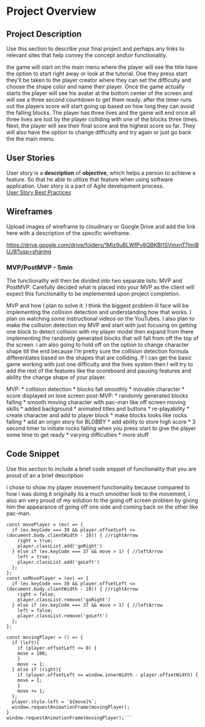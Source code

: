 # Project Overview


## Project Description

Use this section to describe your final project and perhaps any links to relevant sites that help convey the concept and\or functionality.

the game will start on the main menu where the player will see the title have the option to start right away or look at the tutorial. One they press start they’ll be taken to the player creator where they can set the difficulty and choose the shape color and name their player. Once the game actually starts the player will see his avatar at the bottom center of the screen and will see a three second countdown to get them ready. after the timer runs out the players score will start going up based on how long they can avoid the falling blocks. The player has three lives and the game will end once all three lives are lost by the player colliding with one of the blocks three times. Next, the player will see their final score and the highest score so far. They will also have the option to change difficulty and try again or just go back the the main menu.

## User Stories

User story is a **description** of **objective**, which helps a person to achieve a feature. So that he able to utilize that feature when using software application. User story is a part of Agile development process.  
[User Story Best Practices](https://github.com/beeva/beeva-best-practices/blob/master/agile/userStories/README.md)  

## Wireframes

Upload images of wireframe to cloudinary or Google Drive and add the link here with a description of the specific wireframe.

https://drive.google.com/drive/folders/1Miz9uBLWfPv8QBKBI1SVmxnT7lmiBUJ8?usp=sharing

### MVP/PostMVP - 5min

The functionality will then be divided into two separate lists: MVP and PostMVP.  Carefully decided what is placed into your MVP as the client will expect this functionality to be implemented upon project completion.  

MVP and how I plan to solve it:
	I think the biggest problem ill face will be implementing the collision detection and understanding how that works. I plan on watching some instructional videos on the YouTubes. I also plan to make the collision detection my MVP and start with just focusing on getting one block to detect collision with my player model then expand from there implementing the randomly generated blocks that will fall from off the top of the screen. i am also going to hold off on the option to change character shape till the end because I’m pretty sure the collision detection formula differentiates based on the shapes that are colliding. If I can get the basic game working with just one difficulty and the lives system then I will try to add the rest of the features like the scoreboard and pausing features and ability the change shape of your player.

MVP:
	* collision detection
	* blocks fall smoothly
	* movable character
	* score displayed on lose screen
post-MVP:
	* randomly generated blocks falling
	* smooth moving character with pac-man like off screen moving skills
	* added background
	* animated titles and buttons
	* re-playability
	* create character and add to player block
	* make blocks looks like rocks falling
	* add an origin story for BLOBBY
	* add ability to store high score
	* 3 second timer to initiate rocks falling when you press start to give the player some time to get ready
	* varying difficulties
	* more stuff

## Code Snippet

Use this section to include a brief code snippet of functionality that you are proud of an a brief description

i chose to show my player movement functionality because compared to how i was doing it originally its a much smoother look to the movement, i also am very proud of my solution to the going off screen problem by giving him the appearance of going off one side and coming back on the other like pac-man.

```player movement
const movePlayer = (ev) => {
  if (ev.keyCode === 39 && player.offsetLeft <= (document.body.clientWidth - 10)) { //rightArrow
    right = true;
    player.classList.add('goRight')
  } else if (ev.keyCode === 37 && move > 1) { //leftArrow
    left = true;
    player.classList.add('goLeft')
  };
};
const unMovePlayer = (ev) => {
  if (ev.keyCode === 39 && player.offsetLeft <= (document.body.clientWidth - 10)) { //rightArrow
    right = false;
    player.classList.remove('goRight')
  } else if (ev.keyCode === 37 && move > 1) { //leftArrow
    left = false;
    player.classList.remove('goLeft')
  };
};

const movingPlayer = () => {
  if (left){
    if (player.offsetLeft <= 0) {
    move = 100;
    }
    move -= 1;
  } else if (right){
    if (player.offsetLeft >= window.innerWidth - player.offsetWidth) {
    move = 1;
    }
    move += 1;
  };
  player.style.left = `${move}%`;
  window.requestAnimationFrame(movingPlayer);
}
window.requestAnimationFrame(movingPlayer);```
